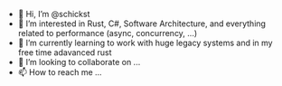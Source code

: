 - 👋 Hi, I’m @schickst
- 👀 I’m interested in Rust, C#, Software Architecture, and everything related to performance (async, concurrency, ...)
- 🌱 I’m currently learning to work with huge legacy systems and in my free time adavanced rust
- 💞️ I’m looking to collaborate on ...
- 📫 How to reach me ...

<!---
schickst/schickst is a ✨ special ✨ repository because its `README.md` (this file) appears on your GitHub profile.
You can click the Preview link to take a look at your changes.
--->
